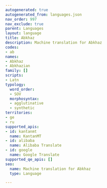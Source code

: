 ```yaml
---
autogenerated: true
autogenerated_from: languages.json
nav_order: 997
nav_exclude: true
parent: Languages
layout: language
title: Abkhaz
description: Machine translation for Abkhaz
codes:
- ab
names:
- Abkhaz
- Abkhazian
family: []
scripts:
- Latn
typology:
  word_order:
  - SOV
  morphosyntax:
  - agglutinative
  - synthetic
territories:
- ge
- ru
supported_apis:
- id: kantanmt
  name: KantanMT
- id: alibaba
  name: Alibaba Translate
- id: google
  name: Google Translate
supported_qe_apis: []
seo:
  name: Machine translation for Abkhaz
  type: Language

---
```


